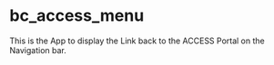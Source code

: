 # bc_access_menu
This is the App to display the Link back to the ACCESS Portal on the Navigation bar.
